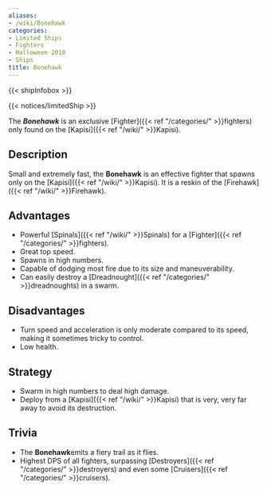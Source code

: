 ```yaml
---
aliases:
- /wiki/Bonehawk
categories:
- Limited Ships
- Fighters
- Halloween 2018
- Ships
title: Bonehawk
---  
```


{{< shipInfobox >}}   

{{< notices/limitedShip >}} 

The **_Bonehawk_** is an exclusive [Fighter]({{< ref "/categories/" >}}fighters) only found on the [Kapisi]({{< ref "/wiki/" >}}Kapisi).

## Description

Small and extremely fast, the **Bonehawk** is an effective fighter that spawns only on the [Kapisi]({{< ref "/wiki/" >}}Kapisi). It is a reskin of the [Firehawk]({{< ref "/wiki/" >}}Firehawk).

## Advantages

- Powerful [Spinals]({{< ref "/wiki/" >}}Spinals) for a [Fighter]({{< ref "/categories/" >}}fighters).
- Great top speed.
- Spawns in high numbers.
- Capable of dodging most fire due to its size and maneuverability.
- Can easily destroy a [Dreadnought]({{< ref "/categories/" >}}dreadnoughts) in a swarm.

## Disadvantages

- Turn speed and acceleration is only moderate compared to its speed, making it sometimes tricky to control.
- Low health.

## Strategy

- Swarm in high numbers to deal high damage.
- Deploy from a [Kapisi]({{< ref "/wiki/" >}}Kapisi) that is very, very far away to avoid its destruction.

## Trivia

- The **Bonehawk**emits a fiery trail as it flies.
- Highest DPS of all fighters, surpassing [Destroyers]({{< ref "/categories/" >}}destroyers) and even some [Cruisers]({{< ref "/categories/" >}}cruisers).
